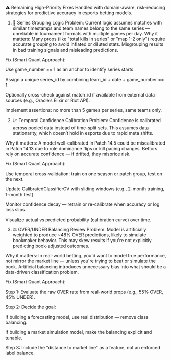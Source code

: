 ⚠️ Remaining High-Priority Fixes
Handled with domain-aware, risk-reducing strategies for predictive accuracy in esports betting models.

1. 🧠 Series Grouping Logic
Problem: Current logic assumes matches with similar timestamps and team names belong to the same series — unreliable in tournament formats with multiple games per day.
Why it matters: Many props (like "total kills in series" or "map 1-2 only") require accurate grouping to avoid inflated or diluted stats. Misgrouping results in bad training signals and misleading predictions.

Fix (Smart Quant Approach):

Use game_number == 1 as an anchor to identify series starts.

Assign a unique series_id by combining team_id + date + game_number == 1.

Optionally cross-check against match_id if available from external data sources (e.g., Oracle’s Elixir or Riot API).

Implement assertions: no more than 5 games per series, same teams only.

2. 📈 Temporal Confidence Calibration
Problem: Confidence is calibrated across pooled data instead of time-split sets. This assumes data stationarity, which doesn’t hold in esports due to rapid meta shifts.

Why it matters: A model well-calibrated in Patch 14.5 could be miscalibrated in Patch 14.13 due to role dominance flips or kill pacing changes. Bettors rely on accurate confidence — if drifted, they misprice risk.

Fix (Smart Quant Approach):

Use temporal cross-validation: train on one season or patch group, test on the next.

Update CalibratedClassifierCV with sliding windows (e.g., 2-month training, 1-month test).

Monitor confidence decay — retrain or re-calibrate when accuracy or log loss slips.

Visualize actual vs predicted probability (calibration curve) over time.

3. ⚖️ OVER/UNDER Balancing Review
Problem: Model is artificially weighted to produce ~48% OVER predictions, likely to simulate bookmaker behavior. This may skew results if you're not explicitly predicting book-adjusted outcomes.

Why it matters: In real-world betting, you'd want to model true performance, not mirror the market line — unless you're trying to beat or simulate the book. Artificial balancing introduces unnecessary bias into what should be a data-driven classification problem.

Fix (Smart Quant Approach):

Step 1: Evaluate the raw OVER rate from real-world props (e.g., 55% OVER, 45% UNDER).

Step 2: Decide the goal:

If building a forecasting model, use real distribution — remove class balancing.

If building a market simulation model, make the balancing explicit and tunable.

Step 3: Include the "distance to market line" as a feature, not an enforced label balance.